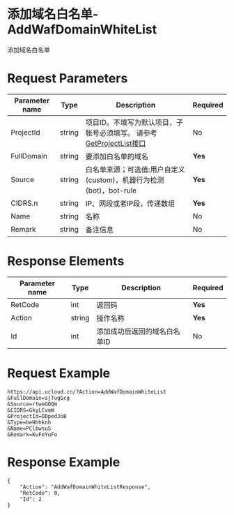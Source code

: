 # 添加域名白名单-AddWafDomainWhiteList

添加域名白名单

# Request Parameters
|Parameter name|Type|Description|Required|
|---|---|---|---|
|ProjectId|string|	项目ID。不填写为默认项目，子帐号必须填写。 请参考[GetProjectList接口](api/summary/get_project_list)|No|
|FullDomain|string|要添加白名单的域名|**Yes**|
|Source|string|白名单来源；可选值:用户自定义(custom)，机器行为检测(bot)，bot-rule|**Yes**|
|CIDRS.n|string|IP、网段或者IP段，传递数组|**Yes**|
|Name|string|名称|No|
|Remark|string|备注信息|No|

# Response Elements
|Parameter name|Type|Description|Required|
|---|---|---|---|
|RetCode|int|返回码|**Yes**|
|Action|string|操作名称|**Yes**|
|Id|int|添加成功后返回的域名白名单ID|No|

# Request Example
```
https://api.ucloud.cn/?Action=AddWafDomainWhiteList
&FullDomain=sjTugGcg
&Source=rtweGOQm
&CIDRS=GkyLCvmW
&ProjectId=DDpedJoB
&Type=beHhhknh
&Name=PClbwsuS
&Remark=KuFeYuFo
```

# Response Example
```
{
    "Action": "AddWafDomainWhiteListResponse", 
    "RetCode": 0, 
    "Id": 2
}
```

